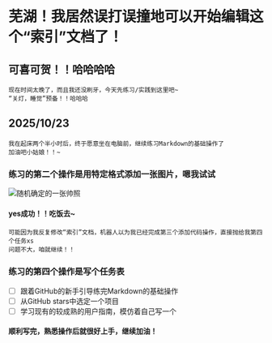 # 芜湖！我居然误打误撞地可以开始编辑这个“索引”文档了！
## 可喜可贺！！哈哈哈哈
```
现在时间太晚了，而且我还没刷牙，今天先练习/实践到这里吧~
“关灯，睡觉”预备！！哈哈哈
```

## **2025/10/23**
```
我在起床两个半小时后，终于愿意坐在电脑前，继续练习Markdown的基础操作了
加油吧小姑娘！！~
```
### 练习的第二个操作是用特定格式添加一张图片，嗯我试试
![随机确定的一张帅照](https://github.com/Forself111/skills-communicate-using-markdown/blob/main/images/QQ%E5%9B%BE%E7%89%8720220717140000.jpg?raw=true)
#### yes成功！！吃饭去~
```
可能因为我反复修改“索引”文档，机器人以为我已经完成第三个添加代码操作，直接抛给我第四个任务xs
问题不大，咱就继续！！
```
### 练习的第四个操作是写个任务表
- [ ] 跟着GitHub的新手引导练完Markdown的基础操作
- [ ] 从GitHub stars中选定一个项目
- [ ] 学习现有的较成熟的用户指南，模仿着自己写一个
#### 顺利写完，熟悉操作后就很好上手，继续加油！


